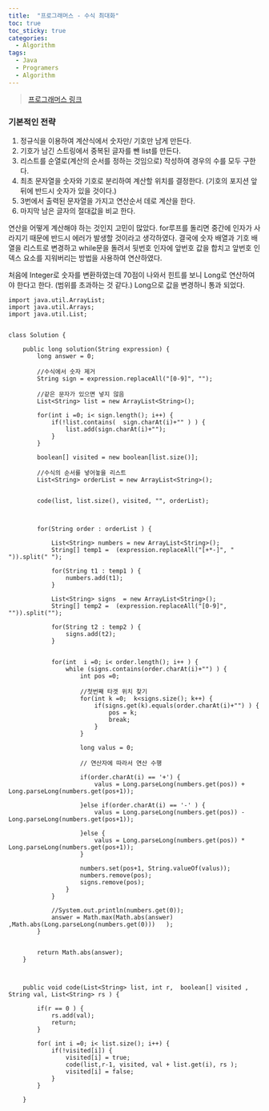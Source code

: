 ```yaml
---
title:  "프로그래머스 - 수식 최대화"
toc: true
toc_sticky: true
categories:
  - Algorithm
tags:
  - Java
  - Programers
  - Algorithm
---
```


> [프로그래머스 링크](https://programmers.co.kr/learn/courses/30/lessons/67257) 


### 기본적인 전략
1. 정규식을 이용하여 계산식에서 숫자만/ 기호만 남게 만든다.
2. 기호가 남긴 스트링에서 중복된 글자를 뺀 list를 만든다.
3. 리스트를 순열로(계산의 순서를 정하는 것임으로) 작성하여 경우의 수를 모두 구한다.
4. 최초 문자열을 숫자와 기호로 분리하여 계산할 위치를 결정한다. (기호의 포지션 앞뒤에 반드시 숫자가 있을 것이다.)
5. 3번에서 출력된 문자열을 가지고 연산순서 데로 계산을 한다.
6. 마지막 남은 글자의 절대값을 비교 한다.

연산을 어떻게 계산해야 하는 것인지 고민이 많았다. for루프를 돌리면 중간에 인자가 사라지기 때문에 반드시 에러가 발생할 것이라고 생각하였다. 결국에 숫자 배열과 기호 배열을 리스트로 변경하고 while문을 돌려서 뒷번호 인자에 앞번호 값을 합치고 앞번호 인덱스 요소를 지워버리는 방법을 사용하여 연산하였다.

처음에 Integer로 숫자를 변환하였는데 70점이 나와서 힌트를 보니 Long로 연산하여야 한다고 한다. (범위를 초과하는 것 같다.) Long으로 값을 변경하니 통과 되었다.

```
import java.util.ArrayList;
import java.util.Arrays;
import java.util.List;


class Solution {
	
    public long solution(String expression) {
        long answer = 0;
        
        //수식에서 숫자 제거
        String sign = expression.replaceAll("[0-9]", "");

        //같은 문자가 있으면 넣지 않음
        List<String> list = new ArrayList<String>();
        
        for(int i =0; i< sign.length(); i++) {
        	if(!list.contains(  sign.charAt(i)+"" ) ) {
        		list.add(sign.charAt(i)+"");
        	}
        }
        
        boolean[] visited = new boolean[list.size()];
        
        //수식의 순서를 넣어놓을 리스트
        List<String> orderList = new ArrayList<String>();
        
        
        code(list, list.size(), visited, "", orderList);

                
        
        for(String order : orderList ) {
                	
        	List<String> numbers = new ArrayList<String>();
        	String[] temp1 =  (expression.replaceAll("[+*-]", " ")).split(" ");
        	
        	for(String t1 : temp1 ) {
        		numbers.add(t1);
        	}
        	
        	List<String> signs  = new ArrayList<String>();      
        	String[] temp2 =  (expression.replaceAll("[0-9]", "")).split("");
        	
        	for(String t2 : temp2 ) {
        		signs.add(t2);
        	}
        	
        	        	
        	for(int  i =0; i< order.length(); i++ ) {
        		while (signs.contains(order.charAt(i)+"") ) {
        			int pos =0;
        			
        			//첫번째 타겟 위치 찾기
					for(int k =0;  k<signs.size(); k++) {						
						if(signs.get(k).equals(order.charAt(i)+"") ) {
							pos = k;
							break;
						}
					}
        			
					long valus = 0;
					
					// 연산자에 따라서 연산 수행
					
					if(order.charAt(i) == '+') {
						valus = Long.parseLong(numbers.get(pos)) +  Long.parseLong(numbers.get(pos+1)); 
						
					}else if(order.charAt(i) == '-' ) {
						valus = Long.parseLong(numbers.get(pos)) - Long.parseLong(numbers.get(pos+1)); 
						
					}else {
						valus = Long.parseLong(numbers.get(pos)) * Long.parseLong(numbers.get(pos+1)); 
					}					
					
					numbers.set(pos+1, String.valueOf(valus));  
					numbers.remove(pos);
					signs.remove(pos);
				}
        	}
    
        	//System.out.println(numbers.get(0));
        	answer = Math.max(Math.abs(answer) ,Math.abs(Long.parseLong(numbers.get(0)))   );
        }
        
        
        return Math.abs(answer);
    }
        
  
	
	public void code(List<String> list, int r,  boolean[] visited , String val, List<String> rs ) {
		
		if(r == 0 ) {
			rs.add(val);
			return;
		}
		
		for( int i =0; i< list.size(); i++) {
			if(!visited[i]) {
				visited[i] = true;
				code(list,r-1, visited, val + list.get(i), rs );
				visited[i] = false;				
			}
		}

	}
 
```

